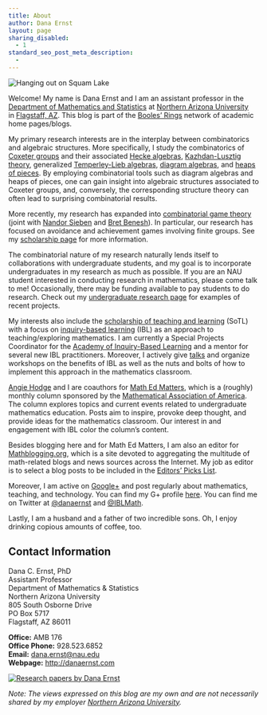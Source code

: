 ```yaml
---
title: About
author: Dana Ernst
layout: page
sharing_disabled:
  - 1
standard_seo_post_meta_description:
  - 
---
```

<div class="kcite-section" kcite-section-id="2">
  <p>
    <img src="http://i2.wp.com/danaernst.com/wp-content/uploads/2012/07/385719_3687878368288_943747358_n-e1342234614846.jpg?w=200" alt="Hanging out on Squam Lake" class="alignleft size-full wp-image-216" data-recalc-dims="1" />
  </p>
  
  <p>
    Welcome! My name is Dana Ernst and I am an assistant professor in the <a href="http://nau.edu/cefns/natsci/math/">Department of Mathematics and Statistics</a> at <a href="http://nau.edu">Northern Arizona University</a> in <a href="https://maps.google.com/maps?q=Flagstaff,+AZ&hl=en&sll=37.0625,-95.677068&sspn=57.161276,109.511719&oq=fl&hnear=Flagstaff,+Coconino,+Arizona&t=m&z=12">Flagstaff, AZ</a>. This blog is part of the <a href="http://boolesrings.org">Booles&#8217; Rings</a> network of academic home pages/blogs.
  </p>
  
  <p>
    My primary research interests are in the interplay between combinatorics and algebraic structures. More specifically, I study the combinatorics of <a href="http://en.wikipedia.org/wiki/Coxeter_group">Coxeter groups</a> and their associated <a href="http://en.wikipedia.org/wiki/Hecke_algebra">Hecke algebras</a>, <a href="http://en.wikipedia.org/wiki/Kazhdan%E2%80%93Lusztig_polynomial">Kazhdan-Lusztig theory</a>, generalized <a href="http://en.wikipedia.org/wiki/Temperley-Lieb_algebra">Temperley-Lieb algebras</a>, <a href="http://en.wikipedia.org/wiki/Planar_algebra">diagram algebras</a>, and <a href="http://www.emis.de/journals/SLC/books/heaps.ps">heaps of pieces</a>. By employing combinatorial tools such as diagram algebras and heaps of pieces, one can gain insight into algebraic structures associated to Coxeter groups, and, conversely, the corresponding structure theory can often lead to surprising combinatorial results.
  </p>
  
  <p>
    More recently, my research has expanded into <a href="https://en.wikipedia.org/wiki/Combinatorial_game_theory">combinatorial game theory</a> (joint with <a href="http://jan.ucc.nau.edu/ns46/">Nandor Sieben</a> and <a href="http://www.users.csbsju.edu/~bbenesh/">Bret Benesh</a>). In particular, our research has focused on avoidance and achievement games involving finite groups. See my <a href="http://danaernst.com/scholarship/">scholarship page</a> for more information.
  </p>
  
  <p>
    The combinatorial nature of my research naturally lends itself to collaborations with undergraduate students, and my goal is to incorporate undergraduates in my research as much as possible. If you are an NAU student interested in conducting research in mathematics, please come talk to me! Occasionally, there may be funding available to pay students to do research. Check out my <a href="http://danaernst.com/scholarship/undergraduate-research/">undergraduate research page</a> for examples of recent projects.
  </p>
  
  <p>
    My interests also include the <a href="http://en.wikipedia.org/wiki/Scholarship_of_Teaching_and_Learning">scholarship of teaching and learning</a> (SoTL) with a focus on <a href="http://maamathedmatters.blogspot.com/2013/05/what-heck-is-ibl.html">inquiry-based learning</a> (IBL) as an approach to teaching/exploring mathematics. I am currently a Special Projects Coordinator for the <a href="http://www.inquirybasedlearning.org">Academy of Inquiry-Based Learning</a> and a mentor for several new IBL practitioners. Moreover, I actively give <a href="http://danaernst.com/scholarship/talks/">talks</a> and organize workshops on the benefits of IBL as well as the nuts and bolts of how to implement this approach in the mathematics classroom.
  </p>
  
  <p>
    <!-- I am also interested in utilizing technology to enhance the teaching and learning of mathematics. Specifically, I choose free and [open-source](http://en.wikipedia.org/wiki/Open_source) software and technologies when appropriate. For example, I have been incorporating [Sage](http://sagemath.org) and [GeoGebra](http://www.geogebra.org/) into my teaching. Sage is a free open-source mathematics software system licensed under the GPL. It combines the power of many existing open-source packages into a common Python-based interface.  For examples of a few of the cool things you can do with Sage, check [this page](http://wiki.sagemath.org/interact).  According to their webpage, GeoGebra is free and multi-platform dynamic mathematics software for all levels of education that joins geometry, algebra, tables, graphing, statistics and calculus in one easy-to-use package.  There are tons of awesome GeoGebra examples located [here](http://www.geogebratube.org).  For other examples of the software that I use for teaching and staying productive, check out my [resources page](href="http://danaernst.com/resources/). -->
  </p>
  
  <p>
    <!-- In addition to using free and open-source software, I am inspired by the recent [open-source textbook](http://iae-pedia.org/Open_Source_Textbooks) movement and I strongly believe that educators should choose free, open-source, or low cost textbooks when a viable alternative exists. For a selection of free and/or open-source textbooks, see my list located [here](http://danaernst.com/resources/free-and-open-source-textbooks/). Also, take a peek at [Rob Beezer’s](http://buzzard.ups.edu) selection on [this page](http://linear.ups.edu/opentexts.html).  Moreover, the [American Institute of Mathematics](http://www.aimath.org) maintains a list of [approved open-source textbooks](http://www.aimath.org/textbooks/textbooklist.html). If you find one of the books list on any of the above links more helpful than another, please [let me know](mailto:dana@danaernst.com).  -->
  </p>
  
  <p>
    <a href="http://www.unomaha.edu/math/people/hodge/">Angie Hodge</a> and I are coauthors for <a href="http://maamathedmatters.blogspot.com">Math Ed Matters</a>, which is a (roughly) monthly column sponsored by the <a href="http://maa.org">Mathematical Association of America</a>. The column explores topics and current events related to undergraduate mathematics education. Posts aim to inspire, provoke deep thought, and provide ideas for the mathematics classroom. Our interest in and engagement with IBL color the column&#8217;s content.
  </p>
  
  <p>
    Besides blogging here and for Math Ed Matters, I am also an editor for <a href="http://mathblogging.org">Mathblogging.org</a>, which is a site devoted to aggregating the multitude of math-related blogs and news sources across the Internet. My job as editor is to select a blog posts to be included in the <a href="http://www.mathblogging.org/posts?type=post&filter0=recommender-status&value0=editor">Editors&#8217; Picks List</a>.
  </p>
  
  <p>
    Moreover, I am active on <a href="http://plus.google.com">Google+</a> and post regularly about mathematics, teaching, and technology. You can find my G+ profile <a href="https://plus.google.com/107135522210834007871/posts">here</a>. You can find me on Twitter at <a href="https://twitter.com/danaernst">@danaernst</a> and <a href="https://twitter.com/IBLMath">@IBLMath</a>.
  </p>
  
  <p>
    Lastly, I am a husband and a father of two incredible sons. Oh, I enjoy drinking copious amounts of coffee, too.
  </p>
  
  <h2>
    Contact Information
  </h2>
  
  <p>
    Dana C. Ernst, PhD<br /> Assistant Professor<br /> Department of Mathematics & Statistics<br /> Northern Arizona University<br /> 805 South Osborne Drive<br /> PO Box 5717<br /> Flagstaff, AZ 86011
  </p>
  
  <p>
    <b>Office:</b> AMB 176<br /> <b>Office Phone:</b> 928.523.6852<br /> <b>Email:</b> <a href="mailto:dana.ernst@nau.edu">dana.ernst@nau.edu</a><br /> <b>Webpage:</b> <a href="http://danaernst.com">http://danaernst.com</a>
  </p>
  
  <p>
    <a href="http://www.mendeley.com/profiles/dana-ernst/"><img border="0" src="http://www.mendeley.com/embed/icon/1/red/big" alt="Research papers by Dana Ernst" /></a>
  </p>
  
  <p>
    <em>Note: The views expressed on this blog are my own and are not necessarily shared by my employer <a href="http://nau.edu">Northern Arizona University</a>.</em>
  </p>
  
  <!-- kcite active, but no citations found -->
</div>

<!-- kcite-section 2 -->
